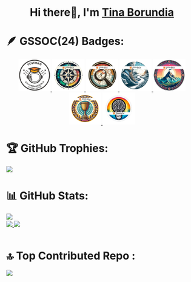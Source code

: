 <h1 align="center"> Hi there👋, I'm <a href="https://www.linkedin.com/in/tina-borundia-274673260/">Tina Borundia</a> </h1>

# 🪶 GSSOC(24) Badges:

<div style='display:flex; align-items:center; gap: 5px;' align='center'><a href="https://gssoc.girlscript.tech/leaderboard">
<img src="https://raw.githubusercontent.com/girlscript/gssoc-website-new/main/public/badges/postman.png" width="85px" height="85px" />
  <img src="https://github.com/girlscript/gssoc-website-new/blob/main/public/badges/1.png" width="85px" height="85px" />
  <img src="https://github.com/girlscript/gssoc-website-new/blob/main/public/badges/2.png" width="85px" height="85px" />
  <img src="https://github.com/girlscript/gssoc-website-new/blob/main/public/badges/3.png" width="85px" height="85px" />
  <img src="https://github.com/girlscript/gssoc-website-new/blob/main/public/badges/4.png" width="85px" height="85px" />
  <img src="https://github.com/girlscript/gssoc-website-new/blob/main/public/badges/5.png" width="85px" height="85px" />
  <img src="https://github.com/girlscript/gssoc-website-new/blob/main/public/badges/6.png" width="85px" height="85px" /></a>
</div>

# 🏆 GitHub Trophies:

![](https://github-profile-trophy.vercel.app/?username=TBorundia&theme=darkhub&no-frame=false&no-bg=false&margin-w=15)



# 📊 GitHub Stats:
![](https://komarev.com/ghpvc/?username=TBorundia&abbreviated=true) <br/>
<a href="https://github.com/TBorundia">
![](https://github-readme-stats.vercel.app/api?username=TBorundia&bg_color=30,e96443,904e95&title_color=fff&text_color=fff&hide_border=true&include_all_commits=false&count_private=true)
![](https://github-readme-streak-stats.herokuapp.com/?user=TBorundia&background=30,e96443,904e95&stroke=ffffff&ring=ffffff&fire=ffffff&currStreakNum=ffffff&sideNums=ffffff&currStreakLabel=ffffff&sideLabels=ffffff&dates=ffffff&hide_border=true)<br/>
</a>
<br/>

# 🔝 Top Contributed Repo :

![](https://github-contributor-stats.vercel.app/api?username=TBorundia&limit=5&theme=dark&combine_all_yearly_contributions=true)


<!--
Here are some ideas to get you started:

- 🔭 I’m currently working on ...
- 🌱 I’m currently learning ...
- 👯 I’m looking to collaborate on ...
- 🤔 I’m looking for help with ...
- 💬 Ask me about ...
- 📫 How to reach me: ...
- 😄 Pronouns: ...
- ⚡ Fun fact: ...
-->

